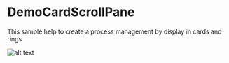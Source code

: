 # DemoCardScrollPane

This sample help to create a process management by display in cards and rings

![alt text](https://i.imgur.com/uYQrtLL.png)
